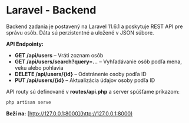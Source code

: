 # Laravel - Backend

Backend zadania je postavený na Laravel 11.6.1 a poskytuje REST API pre správu osôb. Dáta sú perzistentné a uložené v JSON súbore.

**API Endpointy:**
- **GET /api/users** – Vráti zoznam osôb
- **GET /api/users/search?query=...** – Vyhľadávanie osôb podľa mena, veku alebo pohlavia
- **DELETE /api/users/{id}** – Odstránenie osoby podľa ID
- **PUT /api/users/{id}** – Aktualizácia údajov osoby podľa ID

API routy sú definované v **routes/api.php** a server spúšťame príkazom:
```bash
php artisan serve
```

**Beží na:** [http://127.0.0.1:8000](http://127.0.0.1:8000)
